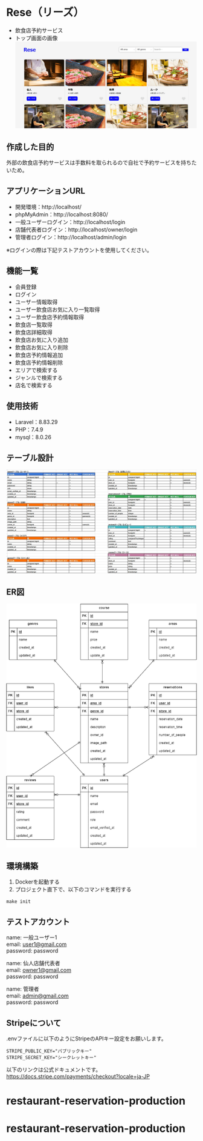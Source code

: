 # Rese（リーズ）
- 飲食店予約サービス
- トップ画面の画像
![alt](ReseTop.jpg)

## 作成した目的
外部の飲食店予約サービスは手数料を取られるので自社で予約サービスを持ちたいため。

## アプリケーションURL
- 開発環境：http://localhost/
- phpMyAdmin：http://localhost:8080/
- 一般ユーザーログイン：http://localhost/login
- 店舗代表者ログイン：http://localhost/owner/login
- 管理者ログイン：http://localhost/admin/login

※ログインの際は下記テストアカウントを使用してください。
## 機能一覧
- 会員登録
- ログイン
- ユーザー情報取得
- ユーザー飲食店お気に入り一覧取得
- ユーザー飲食店予約情報取得
- 飲食店一覧取得
- 飲食店詳細取得
- 飲食店お気に入り追加
- 飲食店お気に入り削除
- 飲食店予約情報追加
- 飲食店予約情報削除
- エリアで検索する
- ジャンルで検索する
- 店名で検索する

## 使用技術
- Laravel：8.83.29
- PHP：7.4.9
- mysql：8.0.26

## テーブル設計
![alt](table.jpg)

## ER図
![alt](er.png)

## 環境構築
1. Dockerを起動する
2. プロジェクト直下で、以下のコマンドを実行する
```
make init
```
## テストアカウント
name: 一般ユーザー1  
email: user1@gmail.com  
password: password  

name: 仙人店舗代表者  
email: owner1@gmail.com  
password: password  

name: 管理者  
email: admin@gmail.com  
password: password

## Stripeについて
.envファイルに以下のようにStripeのAPIキー設定をお願いします。
```
STRIPE_PUBLIC_KEY="パブリックキー"
STRIPE_SECRET_KEY="シークレットキー"
```
以下のリンクは公式ドキュメントです。<br>
https://docs.stripe.com/payments/checkout?locale=ja-JP
# restaurant-reservation-production
# restaurant-reservation-production
